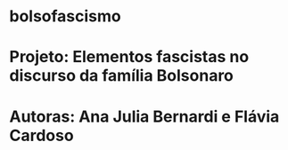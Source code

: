 # bolsofascismo

# Projeto: Elementos fascistas no discurso da família Bolsonaro

# Autoras: Ana Julia Bernardi e Flávia Cardoso
